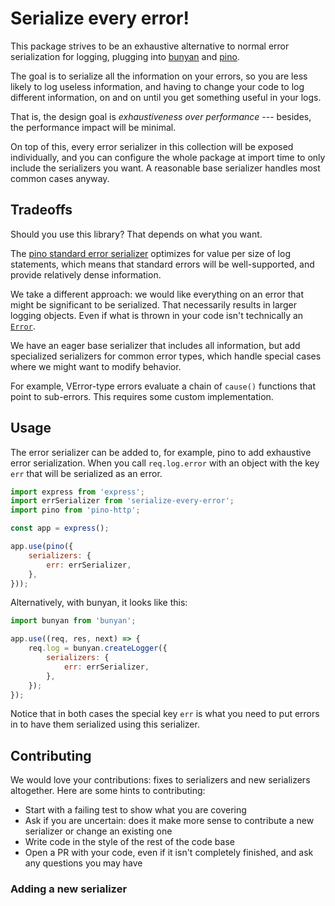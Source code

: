 Serialize every error!
======================

This package strives to be an exhaustive alternative to normal error serialization for logging, plugging into [bunyan](https://npmjs.com/package/bunyan) and [pino](https://npmjs.com/package/pino).

The goal is to serialize all the information on your errors, so you are less likely to log useless information, and having to change your code to log different information, on and on until you get something useful in your logs.

That is, the design goal is *exhaustiveness over performance* --- besides, the performance impact will be minimal.

On top of this, every error serializer in this collection will be exposed individually, and you can configure the whole package at import time to only include the serializers you want. A reasonable base serializer handles most common cases anyway.

Tradeoffs
---------

Should you use this library? That depends on what you want.

The [pino standard error serializer](https://www.npmjs.com/package/pino-std-serializers#user-content-exportserrerror) optimizes for value per size of log statements, which means that standard errors will be well-supported, and provide relatively dense information.

We take a different approach: we would like everything on an error that might be significant to be serialized. That necessarily results in larger logging objects. Even if what is thrown in your code isn't technically an [`Error`](https://developer.mozilla.org/en-US/docs/Web/JavaScript/Reference/Global_Objects/Error).

We have an eager base serializer that includes all information, but add specialized serializers for common error types<!-- (for example, [VError](./serializers/verror.js), [axios](./serializers/axios.js))-->, which handle special cases where we might want to modify behavior.

For example, VError-type errors evaluate a chain of `cause()` functions that point to sub-errors. This requires some custom implementation.

Usage
-----

The error serializer can be added to, for example, pino to add exhaustive error serialization. When you call `req.log.error` with an object with the key `err` that will be serialized as an error.

```js
import express from 'express';
import errSerializer from 'serialize-every-error';
import pino from 'pino-http';

const app = express();

app.use(pino({
    serializers: {
        err: errSerializer,
    },
}));
```

Alternatively, with bunyan, it looks like this:

```js
import bunyan from 'bunyan';

app.use((req, res, next) => {
    req.log = bunyan.createLogger({
        serializers: {
            err: errSerializer,
        },
    });
});
```

Notice that in both cases the special key `err` is what you need to put errors in to have them serialized using this serializer.

Contributing
------------

We would love your contributions: fixes to serializers and new serializers altogether. Here are some hints to contributing:

- Start with a failing test to show what you are covering
- Ask if you are uncertain: does it make more sense to contribute a new serializer or change an existing one
- Write code in the style of the rest of the code base
- Open a PR with your code, even if it isn't completely finished, and ask any questions you may have

### Adding a new serializer


